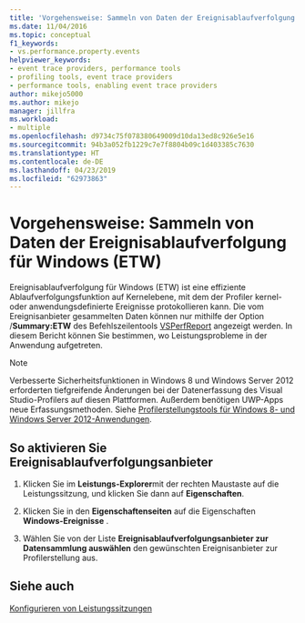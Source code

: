 ```yaml
---
title: 'Vorgehensweise: Sammeln von Daten der Ereignisablaufverfolgung für Windows (ETW) | Microsoft-Dokumentation'
ms.date: 11/04/2016
ms.topic: conceptual
f1_keywords:
- vs.performance.property.events
helpviewer_keywords:
- event trace providers, performance tools
- profiling tools, event trace providers
- performance tools, enabling event trace providers
author: mikejo5000
ms.author: mikejo
manager: jillfra
ms.workload:
- multiple
ms.openlocfilehash: d9734c75f078380649009d10da13ed8c926e5e16
ms.sourcegitcommit: 94b3a052fb1229c7e7f8804b09c1d403385c7630
ms.translationtype: HT
ms.contentlocale: de-DE
ms.lasthandoff: 04/23/2019
ms.locfileid: "62973863"
---
```

# <a name="how-to-collect-event-tracing-for-windows-etw-data"></a>Vorgehensweise: Sammeln von Daten der Ereignisablaufverfolgung für Windows (ETW)

Ereignisablaufverfolgung für Windows (ETW) ist eine effiziente Ablaufverfolgungsfunktion auf Kernelebene, mit dem der Profiler kernel- oder anwendungsdefinierte Ereignisse protokollieren kann. Die vom Ereignisanbieter gesammelten Daten können nur mithilfe der Option /**Summary:ETW** des Befehlszeilentools [VSPerfReport](../profiling/vsperfreport.md) angezeigt werden. In diesem Bericht können Sie bestimmen, wo Leistungsprobleme in der Anwendung aufgetreten.

> [!NOTE]
> Verbesserte Sicherheitsfunktionen in Windows 8 und Windows Server 2012 erforderten tiefgreifende Änderungen bei der Datenerfassung des Visual Studio-Profilers auf diesen Plattformen. Außerdem benötigen UWP-Apps neue Erfassungsmethoden. Siehe [Profilerstellungstools für Windows 8- und Windows Server 2012-Anwendungen](../profiling/performance-tools-on-windows-8-and-windows-server-2012-applications.md).

## <a name="to-enable-event-trace-providers"></a>So aktivieren Sie Ereignisablaufverfolgungsanbieter

1. Klicken Sie im **Leistungs-Explorer**mit der rechten Maustaste auf die Leistungssitzung, und klicken Sie dann auf **Eigenschaften**.

2. Klicken Sie in den **Eigenschaftenseiten** auf die Eigenschaften **Windows-Ereignisse** .

3. Wählen Sie von der Liste **Ereignisablaufverfolgungsanbieter zur Datensammlung auswählen** den gewünschten Ereignisanbieter zur Profilerstellung aus.

## <a name="see-also"></a>Siehe auch

[Konfigurieren von Leistungssitzungen](../profiling/configuring-performance-sessions.md)